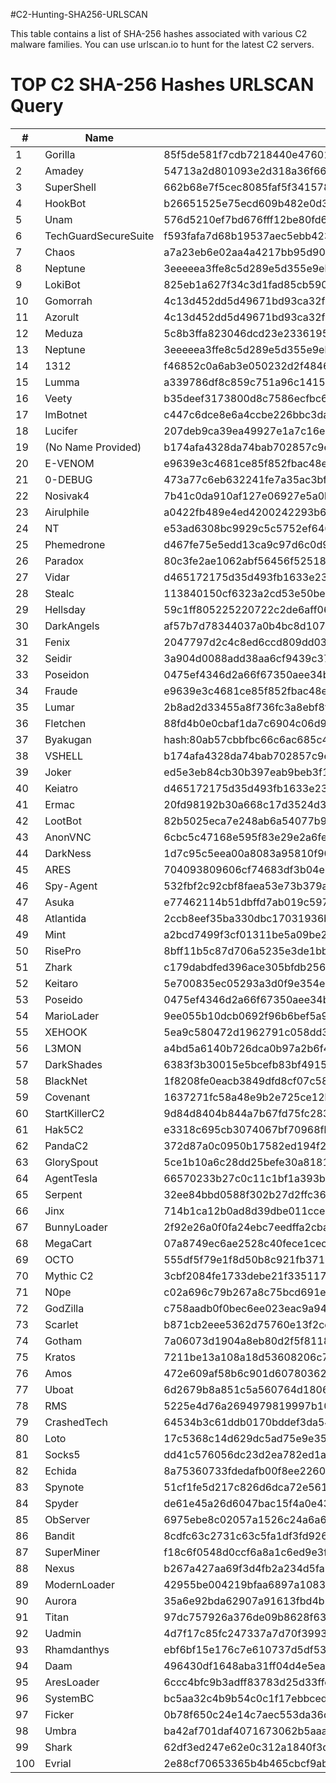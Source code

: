 #C2-Hunting-SHA256-URLSCAN

This table contains a list of SHA-256 hashes associated with various C2 malware families. You can use urlscan.io to hunt for the latest C2 servers.

# TOP C2 SHA-256 Hashes URLSCAN Query

| #   | Name                   | SHA-256 Hash                                                                  |
|-----|------------------------|-------------------------------------------------------------------------------|
| 1   | Gorilla                | 85f5de581f7cdb7218440e47601f7d5096cbf1d54226986ded38ec744f1f8359            |
| 2   | Amadey                 | 54713a2d801093e2d318a36f662604649aeb8bd6f649bec00c53abf6813f2014            |
| 3   | SuperShell             | 662b68e7f5cec8085faf5f341578bea97a3bc6785f5e900a677da664fb4202de            |
| 4   | HookBot                | b26651525e75ecd609b482e0d3dfad4cbc6e86670e73d06a787be342b042e877            |
| 5   | Unam                   | 576d5210ef7bd676fff12be80fd61b793c5acdc618b4734f2da4cd638966e496            |
| 6   | TechGuardSecureSuite   | f593fafa7d68b19537aec5ebb4238d7c406d03005ed9e0c52ef8c4c39bcf3434            |
| 7   | Chaos                  | a7a23eb6e02aa4a4217bb95d90fd72a3f0eed104588e6d4edeb792288892e003            |
| 8   | Neptune                | 3eeeeea3ffe8c5d289e5d355e9eb13655810250df5d71507abeb133a06baa60e            |
| 9   | LokiBot                | 825eb1a627f34c3d1fad85cb5904b5ac0fded65f677c5a85fa992e42c450fd99            |
| 10  | Gomorrah               | 4c13d452dd5d49671bd93ca32f2b4f85c78e39b6ab0ad1f38d98ed267f8fd896            |
| 11  | Azorult                | 4c13d452dd5d49671bd93ca32f2b4f85c78e39b6ab0ad1f38d98ed267f8fd896            |
| 12  | Meduza                 | 5c8b3ffa823046dcd23e2336195218e3ddf2823c1fe2252c4e5fa618413f5b84            |
| 13  | Neptune                | 3eeeeea3ffe8c5d289e5d355e9eb13655810250df5d71507abeb133a06baa60e            |
| 14  | 1312                   | f46852c0a6ab3e050232d2f4846b133082243266a7b2285c05e03fdaeba8597a            |
| 15  | Lumma                  | a339786df8c859c751a96c14156cd043adb6b36ea16b3ff55c97db1e29931872            |
| 16  | Veety                  | b35deef3173800d8c7586ecfbc6574b600cba69bac0a63f26b76ea210d7eb10d            |
| 17  | ImBotnet               | c447c6dce8e6a4ccbe226bbc3da2f45480b8bfb511e81daf96712402f5163375            |
| 18  | Lucifer                | 207deb9ca39ea49927e1a7c16e14587c658516c72bd3ea9d85a17ad4b74c230d            |
| 19  | (No Name Provided)     | b174afa4328da74bab702857c9e1a0c072cf9e04ab2ba232ee997bdcaa264ee1            |
| 20  | E-VENOM                | e9639e3c4681ce85f852fbac48e2eeee5ba51296dbfec57c200d59b76237ab80            |
| 21  | 0-DEBUG                | 473a77c6eb632241fe7a35ac3bfedf3c489122cf8d03a0d760ebe187565a4d07            |
| 22  | Nosivak4               | 7b41c0da910af127e06927e5a0b1a049b222e12dd0799a3dc461603e4c28f36b            |
| 23  | Airulphile             | a0422fb489e4ed4200242293b69e0cee7f5dd6c1e46c6696e2721df80ba2e46c            |
| 24  | NT                     | e53ad6308bc9929c5c5752ef6463539f902982aa321dbb161378e06e05ca8589            |
| 25  | Phemedrone             | d467fe75e5edd13ca9c97d6c0d9976cddde38c150de48a467d1e7194ada050ce            |
| 26  | Paradox                | 80c3fe2ae1062abf56456f52518bd670f9ec3917b7f85e152b347ac6b6faf880            |
| 27  | Vidar                  | d465172175d35d493fb1633e237700022bd849fa123164790b168b8318acb090            |
| 28  | Stealc                 | 113840150cf6323a2cd53e50be1bf6addd487a2e291868fbc968664939f57a3d            |
| 29  | Hellsday               | 59c1ff805225220722c2de6aff066e5c964acd3ea680871c181da85e4f82a7ea            |
| 30  | DarkAngels             | af57b7d78344037a0b4bc8d10780c0ec89f28c13b1e939fc5341cfed5e1d92ba            |
| 31  | Fenix                  | 2047797d2c4c8ed6ccd809dd037102aeb63687b4d54b9c15605c07ee80dbbfdb            |
| 32  | Seidir                 | 3a904d0088add38aa6cf9439c37e261dfb39c08a1ca348d420dcf9021b758114            |
| 33  | Poseidon               | 0475ef4346d2a66f67350aee34bffb7ea73355faee11a18c061859e247a13baa            |
| 34  | Fraude                 | e9639e3c4681ce85f852fbac48e2eeee5ba51296dbfec57c200d59b76237ab80            |
| 35  | Lumar                  | 2b8ad2d33455a8f736fc3a8ebf8f0bdea8848ad4c0db48a2833bd0f9cd775932            |
| 36  | Fletchen               | 88fd4b0e0cbaf1da7c6904c06d98955e2dde6828de3da77ae62c6b8a8db98800            |
| 37  | Byakugan               | hash:80ab57cbbfbc66c6ac685c4f80f17661c6e0304c76b8a4a1f32275da173df761       |
| 38  | VSHELL                 | b174afa4328da74bab702857c9e1a0c072cf9e04ab2ba232ee997bdcaa264ee1            |
| 39  | Joker                  | ed5e3eb84cb30b397eab9beb3f18e1df46dc55cb47b90b456b60afbe8d6e82d8            |
| 40  | Keiatro                | d465172175d35d493fb1633e237700022bd849fa123164790b168b8318acb090            |
| 41  | Ermac                  | 20fd98192b30a668c17d3524d32d52c916451b0b61877de9598b01a0df2c86ce            |
| 42  | LootBot                | 82b5025eca7e248ab6a54077b939835ddb259853fcc94b258cd1a39abece9fd0            |
| 43  | AnonVNC                | 6cbc5c47168e595f83e29e2a6feea1b780c7ea3fb24fff01b68d4455b39e3dbc            |
| 44  | DarkNess               | 1d7c95c5eea00a8083a95810f902682f9e26e7fbb7876b022a403642d776d0c9            |
| 45  | ARES                   | 704093809606cf74683df3b04eb8c9cfae01294d58f7539da5d85f7cdcda94aa            |
| 46  | Spy-Agent              | 532fbf2c92cbf8faea53e73b379a3f24406e07721ff50ac4c6bbc9f7fcc3753d            |
| 47  | Asuka                  | e77462114b51dbffd7ab019c5978bbbf4af4eeda629727b5ac7d65dcd2b68d81            |
| 48  | Atlantida              | 2ccb8eef35ba330dbc17031936bba846d9ef2721b1fe45f1ca600e02bc0c904d            |
| 49  | Mint                   | a2bcd7499f3cf01311be5a09be2efecd5f0439c5a0416298b10495d83291cb1b            |
| 50  | RisePro                | 8bff11b5c87d706a5235e3de1bb506f4ece6c30b9a8173f5c5c1c9e8fd61f922            |
| 51  | Zhark                  | c179dabdfed396ace305bfdb25669411dc3741d57921cbe8b64db0541e18f8d8            |
| 52  | Keitaro                | 5e700835ec05293a3d0f9e354e7d038319d34521cd279e782198dff6d1dd58f2            |
| 53  | Poseido                | 0475ef4346d2a66f67350aee34bffb7ea73355faee11a18c061859e247a13baa            |
| 54  | MarioLader             | 9ee055b10dcb0692f96b6bef5a9fce4f36f5bdf1b42091b274b263b500ff08d6            |
| 55  | XEHOOK                 | 5ea9c580472d1962791c058dd34913e05d50b588ec0df86cccfd858cead32757            |
| 56  | L3MON                  | a4bd5a6140b726dca0b97a2b6f4f7d3166a5e0e98d33f065e689922f33e144f6            |
| 57  | DarkShades             | 6383f3b30015e5bcefb83bf491557bf90cd52d780b93fc04dbb4c0e753772e9b            |
| 58  | BlackNet               | 1f8208fe0eacb3849dfd8cf07c5871b6f20c6a9a5784bf8446e877e4e4c9dd20            |
| 59  | Covenant               | 1637271fc58a48e9b2e725ce12bad3241f55bfd30f43c2f61b702c6b2a9245d0            |
| 60  | StartKillerC2          | 9d84d8404b844a7b67fd75fc283f3882bd967df589f5b9808160897b0982a549            |
| 61  | Hak5C2                 | e3318c695cb3074067bf70968fb9c83dca2c54745530f3e62bcd6bd8fa7fbf64            |
| 62  | PandaC2                | 372d87a0c0950b17582ed194f200b3f6d295a295a97f23c84d4dfc8436b3d5b1            |
| 63  | GlorySpout             | 5ce1b10a6c28dd25befe30a81814411f6763d413546f145a12b3ab7733a84f98            |
| 64  | AgentTesla             | 66570233b27c0c11c1bf1a393b51332ffc0d274fd514afbecda91dabe1750d59            |
| 65  | Serpent                | 32ee84bbd0588f302b27d2ffc36ad3a85aedec565e027e82e083da3aba05108f            |
| 66  | Jinx                   | 714b1ca12b0ad8d39dbe011cce8326d470de6774e114aebe515cdea519949f5d            |
| 67  | BunnyLoader            | 2f92e26a0f0fa24ebc7eedffa2cbafe9194fb49ec84fbb75a3577c9660170654            |
| 68  | MegaCart               | 07a8749ec6ae2528c40fece1ceca36e0ea961be543a716260b69d9d9bad326c2            |
| 69  | OCTO                   | 555df5f79e1f8d50b8c921fb37196a1ab4735be0211325540b3b8e7ddd6384b3            |
| 70  | Mythic C2              | 3cbf2084fe1733debe21f33511754191ed8f46268d1a8a122a29cccfc7c969f2            |
| 71  | N0pe                   | c02a696c79b267a8c75bcd691edf54cbf3860cc596e5aea51b95ad4ca0be8c9d            |
| 72  | GodZilla               | c758aadb0f0bec6ee023eac9a94dbf722f81ef3198bd7c2a04280dcfd9099743            |
| 73  | Scarlet                | b871cb2eee5362d75760e13f2ccddaa658c883f83bc00ce806f614233861d5fb            |
| 74  | Gotham                 | 7a06073d1904a8eb80d2f5f81180b0a0aa8425ba381c2eac4c19d26d84ea0aa7            |
| 75  | Kratos                 | 7211be13a108a18d53608206c78190df814662dd2c36cb4efa945be79937284f            |
| 76  | Amos                   | 472e609af58b6c901d6078036297f5d27fddbd0a88df9f590241bf740c6a8291            |
| 77  | Uboat                  | 6d2679b8a851c5a560764d18069926d0acb1cff08d497cf3105a893b213924ee            |
| 78  | RMS                    | 5225e4d76a2694979819997b10d88a19687e01454a9b7630f12ca08e338fab7d            |
| 79  | CrashedTech            | 64534b3c61ddb0170bddef3da54c62b244c1abef13f1ce6a9ecb288510f167fa            |
| 80  | Loto                   | 17c5368c14d629dc5ad75e9e359787f20cf4bced4005edf18fb8100bd5a0f18d            |
| 81  | Socks5                 | dd41c576056dc23d2ea782ed1a9a55d46cc05d56581481d6808ddcda031f69d5            |
| 82  | Echida                 | 8a75360733fdedafb00f8ee2260acad84c42839f2058a719ea5de2233a50cfa4            |
| 83  | Spynote                | 51cf1fe5d217c826d6dca72e5614665494965f3cd69d84250d611309e674c718            |
| 84  | Spyder                 | de61e45a26d6047bac15f4a0e430ee5ea298aa24cbd4af534b12776368c2eaee            |
| 85  | ObServer               | 6975ebe8c02057a1526c24a6a6aa0b533bbde4f7c1650b26a95b0e223c738667            |
| 86  | Bandit                 | 8cdfc63c2731c63c5fa1df3fd926c392546efe353194b3875c74f1c8a18da2f7            |
| 87  | SuperMiner             | f18c6f0548d0ccf6a8a1c6ed9e3f905049fecdbce643997a578062cfb6805e8a            |
| 88  | Nexus                  | b267a427aa69f3d4fb2a234d5fa2f04c77a956564401d8b977990576a65f62df            |
| 89  | ModernLoader           | 42955be004219bfaa6897a1083b4c3f35dd96870516c7a030e63c36993b23559            |
| 90  | Aurora                 | 35a6e92bda62907a91613fbd4b233552c813fe6a9c7440988f2bde95e25683db            |
| 91  | Titan                  | 97dc757926a376de09b8628f63342b4ea7b0a652cc7523d35ee9d6f1a98bb0ee            |
| 92  | Uadmin                 | 4d7f17c85fc247337a7d70f3993fa104a10f019a5af5131d0a30a55287a0320f            |
| 93  | Rhamdanthys            | ebf6bf15e176c7e610737d5df534779568bce509872d869b780a73a351db74dc            |
| 94  | Daam                   | 496430df1648aba31ff04d4e5ea95be5dbf87fd41a87f91cc7155fd071efb6fb            |
| 95  | AresLoader             | 6ccc4bfc9b3adff83783d25d33ffed87cbb43fa0602fea57f5fd4e93eeacdfa9            |
| 96  | SystemBC               | bc5aa32c4b9b54c0c1f17ebbcedc7f47e2da62947b9fc27023c1ad8636a53eaa            |
| 97  | Ficker                 | 0b78f650c24e14c7aec553da36c978c6c26cbd9daf92024d008eb84cc2aa7645            |
| 98  | Umbra                  | ba42af701daf4071673062b5aaa3565104ea73f38a878faab14bb1b6226bbe49            |
| 99  | Shark                  | 62df3ed247e62e0c312a1840f3dac36926694f6980180d8ae1b4c4fb12f7f66b            |
| 100 | Evrial                 | 2e88cf70653365b4b465cbcf9ab701aee570af27c922a181c9918ae8a34d9e3c            |
